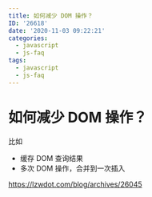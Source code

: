 ```yaml
---
title: 如何减少 DOM 操作？
ID: '26618'
date: '2020-11-03 09:22:21'
categories:
  - javascript
  - js-faq
tags:
  - javascript
  - js-faq
---
```


# 如何减少 DOM 操作？

比如

- 缓存 DOM 查询结果
- 多次 DOM 操作，合并到一次插入

https://lzwdot.com/blog/archives/26045
 
 
 
 
 
 
